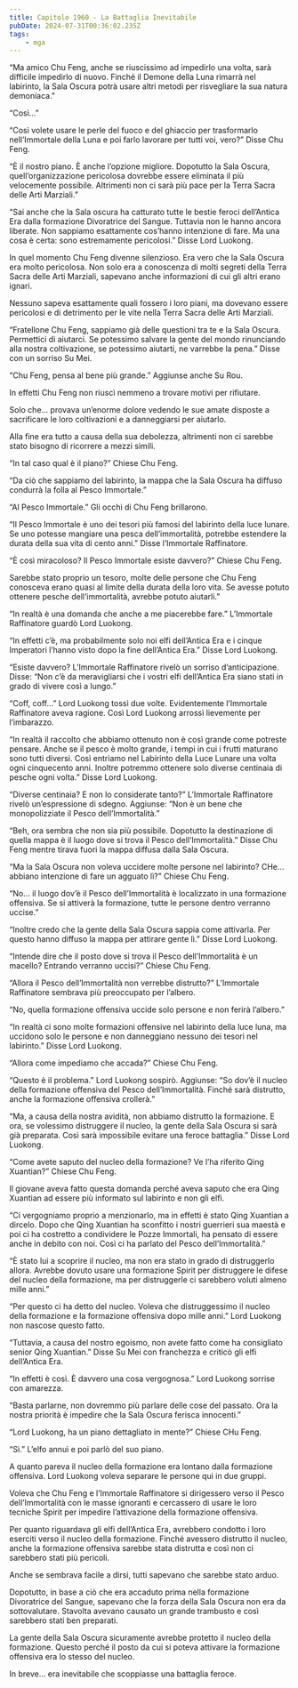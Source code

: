 ```yaml
---
title: Capitolo 1960 - La Battaglia Inevitabile
pubDate: 2024-07-31T00:36:02.235Z
tags:
    - mga
---
```



“Ma amico Chu Feng, anche se riuscissimo ad impedirlo una volta, sarà difficile impedirlo di nuovo. Finché il Demone della Luna rimarrà nel labirinto, la Sala Oscura potrà usare altri metodi per risvegliare la sua natura demoniaca."

“Così…”

“Così volete usare le perle del fuoco e del ghiaccio per trasformarlo nell’Immortale della Luna e poi farlo lavorare per tutti voi, vero?” Disse Chu Feng.

“È il nostro piano. È anche l’opzione migliore. Dopotutto la Sala Oscura, quell’organizzazione pericolosa dovrebbe essere eliminata il più velocemente possibile. Altrimenti non ci sarà più pace per la Terra Sacra delle Arti Marziali.”

“Sai anche che la Sala oscura ha catturato tutte le bestie feroci dell’Antica Era dalla formazione Divoratrice del Sangue. Tuttavia non le hanno ancora liberate. Non sappiamo esattamente cos’hanno intenzione di fare. Ma una cosa è certa: sono estremamente pericolosi.” Disse Lord Luokong.

In quel momento Chu Feng divenne silenzioso. Era vero che la Sala Oscura era molto pericolosa. Non solo era a conoscenza di molti segreti della Terra Sacra delle Arti Marziali, sapevano anche informazioni di cui gli altri erano ignari.

Nessuno sapeva esattamente quali fossero i loro piani, ma dovevano essere pericolosi e di detrimento per le vite nella Terra Sacra delle Arti Marziali.

“Fratellone Chu Feng, sappiamo già delle questioni tra te e la Sala Oscura. Permettici di aiutarci. Se potessimo salvare la gente del mondo rinunciando alla nostra coltivazione, se potessimo aiutarti, ne varrebbe la pena.” Disse con un sorriso Su Mei.

“Chu Feng, pensa al bene più grande.” Aggiunse anche Su Rou.

In effetti Chu Feng non riuscì nemmeno a trovare motivi per rifiutare.

Solo che… provava un’enorme dolore vedendo le sue amate disposte a sacrificare le loro coltivazioni e a danneggiarsi per aiutarlo.

Alla fine era tutto a causa della sua debolezza, altrimenti non ci sarebbe stato bisogno di ricorrere a mezzi simili.

“In tal caso qual è il piano?” Chiese Chu Feng.

“Da ciò che sappiamo del labirinto, la mappa che la Sala Oscura ha diffuso condurrà la folla al Pesco Immortale.”

“Al Pesco Immortale.” Gli occhi di Chu Feng brillarono.

“Il Pesco Immortale è uno dei tesori più famosi del labirinto della luce lunare. Se uno potesse mangiare una pesca dell’immortalità, potrebbe estendere la durata della sua vita di cento anni.” Disse l’Immortale Raffinatore.

“È così miracoloso? Il Pesco Immortale esiste davvero?” Chiese Chu Feng.

Sarebbe stato proprio un tesoro, molte delle persone che Chu Feng conosceva erano quasi al limite della durata della loro vita. Se avesse potuto ottenere pesche dell’immortalità, avrebbe potuto aiutarli.”

“In realtà è una domanda che anche a me piacerebbe fare.” L’Immortale Raffinatore guardò Lord Luokong.

“In effetti c’è, ma probabilmente solo noi elfi dell’Antica Era e i cinque Imperatori l’hanno visto dopo la fine dell’Antica Era.” Disse Lord Luokong.

“Esiste davvero? L’Immortale Raffinatore rivelò un sorriso d’anticipazione. Disse: “Non c’è da meravigliarsi che i vostri elfi dell’Antica Era siano stati in grado di vivere così a lungo.”

“Coff, coff…” Lord Luokong tossì due volte. Evidentemente l’Immortale Raffinatore aveva ragione. Così Lord Luokong arrossì lievemente per l’imbarazzo.

“In realtà il raccolto che abbiamo ottenuto non è così grande come potreste pensare. Anche se il pesco è molto grande, i tempi in cui i frutti maturano sono tutti diversi. Così entriamo nel Labirinto della Luce Lunare una volta ogni cinquecento anni. Inoltre potremmo ottenere solo diverse centinaia di pesche ogni volta.” Disse Lord Luokong.

“Diverse centinaia? E non lo considerate tanto?” L’Immortale Raffinatore rivelò un’espressione di sdegno. Aggiunse: “Non è un bene che monopolizziate il Pesco dell’Immortalità.”

“Beh, ora sembra che non sia più possibile. Dopotutto la destinazione di quella mappa è il luogo dove si trova il Pesco dell’Immortalità.” Disse Chu Feng mentre tirava fuori la mappa diffusa dalla Sala Oscura.

“Ma la Sala Oscura non voleva uccidere molte persone nel labirinto? CHe… abbiano intenzione di fare un agguato lì?” Chiese Chu Feng.

“No… il luogo dov’è il Pesco dell’Immortalità è localizzato in una formazione offensiva. Se si attiverà la formazione, tutte le persone dentro verranno uccise.”

“Inoltre credo che la gente della Sala Oscura sappia come attivarla. Per questo hanno diffuso la mappa per attirare gente lì.” Disse Lord Luokong.

“Intende dire che il posto dove si trova il Pesco dell’Immortalità è un macello? Entrando verranno uccisi?” Chiese Chu Feng.

“Allora il Pesco dell’Immortalità non verrebbe distrutto?” L’Immortale Raffinatore sembrava più preoccupato per l’albero.

“No, quella formazione offensiva uccide solo persone e non ferirà l’albero.”

“In realtà ci sono molte formazioni offensive nel labirinto della luce luna, ma uccidono solo le persone e non danneggiano nessuno dei tesori nel labirinto.” Disse Lord Luokong.

“Allora come impediamo che accada?” Chiese Chu Feng.

“Questo è il problema.” Lord Luokong sospirò. Aggiunse: “So dov’è il nucleo della formazione offensiva del Pesco dell’Immortalità. Finché sarà distrutto, anche la formazione offensiva crollerà.”

“Ma, a causa della nostra avidità, non abbiamo distrutto la formazione. E ora, se volessimo distruggere il nucleo, la gente della Sala Oscura si sarà già preparata. Così sarà impossibile evitare una feroce battaglia.” Disse Lord Luokong.

“Come avete saputo del nucleo della formazione? Ve l’ha riferito Qing Xuantian?” Chiese Chu Feng.

Il giovane aveva fatto questa domanda perché aveva saputo che era Qing Xuantian ad essere più informato sul labirinto e non gli elfi.

“Ci vergogniamo proprio a menzionarlo, ma in effetti è stato Qing Xuantian a dircelo. Dopo che Qing Xuantian ha sconfitto i nostri guerrieri sua maestà e poi ci ha costretto a condividere le Pozze Immortali, ha pensato di essere anche in debito con noi. Così ci ha parlato del Pesco dell’Immortalità.”

“È stato lui a scoprire il nucleo, ma non era stato in grado di distruggerlo allora. Avrebbe dovuto usare una formazione Spirit per distruggere le difese del nucleo della formazione, ma per distruggerle ci sarebbero voluti almeno mille anni.”

“Per questo ci ha detto del nucleo. Voleva che distruggessimo il nucleo della formazione e la formazione offensiva dopo mille anni.” Lord Luokong non nascose questo fatto.

“Tuttavia, a causa del nostro egoismo, non avete fatto come ha consigliato senior Qing Xuantian.” Disse Su Mei con franchezza e criticò gli elfi dell’Antica Era.

“In effetti è così. È davvero una cosa vergognosa.” Lord Luokong sorrise con amarezza.

“Basta parlarne, non dovremmo più parlare delle cose del passato. Ora la nostra priorità è impedire che la Sala Oscura ferisca innocenti.”

“Lord Luokong, ha un piano dettagliato in mente?” Chiese CHu Feng.

“Sì.” L’elfo annuì e poi parlò del suo piano.

A quanto pareva il nucleo della formazione era lontano dalla formazione offensiva. Lord Luokong voleva separare le persone qui in due gruppi.

Voleva che Chu Feng e l’Immortale Raffinatore si dirigessero verso il Pesco dell’Immortalità con le masse ignoranti e cercassero di usare le loro tecniche Spirit per impedire l’attivazione della formazione offensiva.

Per quanto riguardava gli elfi dell’Antica Era, avrebbero condotto i loro eserciti verso il nucleo della formazione. Finché avessero distrutto il nucleo, anche la formazione offensiva sarebbe stata distrutta e così non ci sarebbero stati più pericoli.

Anche se sembrava facile a dirsi, tutti sapevano che sarebbe stato arduo.

Dopotutto, in base a ciò che era accaduto prima nella formazione Divoratrice del Sangue, sapevano che la forza della Sala Oscura non era da sottovalutare. Stavolta avevano causato un grande trambusto e così sarebbero stati ben preparati.

La gente della Sala Oscura sicuramente avrebbe protetto il nucleo della formazione. Questo perché il posto da cui si poteva attivare la formazione offensiva era lo stesso del nucleo.

In breve… era inevitabile che scoppiasse una battaglia feroce.


